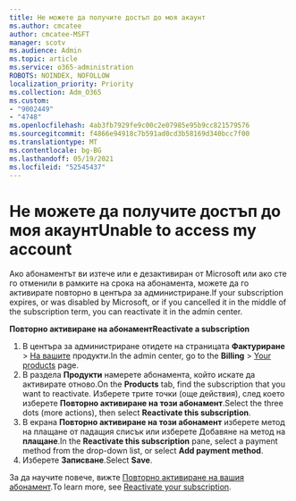 ```yaml
---
title: Не можете да получите достъп до моя акаунт
ms.author: cmcatee
author: cmcatee-MSFT
manager: scotv
ms.audience: Admin
ms.topic: article
ms.service: o365-administration
ROBOTS: NOINDEX, NOFOLLOW
localization_priority: Priority
ms.collection: Adm_O365
ms.custom:
- "9002449"
- "4748"
ms.openlocfilehash: 4ab3fb7929fe9c00c2e07985e95b9cc821579576
ms.sourcegitcommit: f4866e94918c7b591ad0cd3b58169d340bcc7f00
ms.translationtype: MT
ms.contentlocale: bg-BG
ms.lasthandoff: 05/19/2021
ms.locfileid: "52545437"
---
```

# <a name="unable-to-access-my-account"></a><span data-ttu-id="d852b-102">Не можете да получите достъп до моя акаунт</span><span class="sxs-lookup"><span data-stu-id="d852b-102">Unable to access my account</span></span>

<span data-ttu-id="d852b-103">Ако абонаментът ви изтече или е дезактивиран от Microsoft или ако сте го отменили в рамките на срока на абонамента, можете да го активирате повторно в центъра за администриране.</span><span class="sxs-lookup"><span data-stu-id="d852b-103">If your subscription expires, or was disabled by Microsoft, or if you cancelled it in the middle of the subscription term, you can reactivate it in the admin center.</span></span>

<span data-ttu-id="d852b-104">**Повторно активиране на абонамент**</span><span class="sxs-lookup"><span data-stu-id="d852b-104">**Reactivate a subscription**</span></span>

1. <span data-ttu-id="d852b-105">В центъра за администриране отидете на страницата **Фактуриране**  >  [На вашите](https://go.microsoft.com/fwlink/p/?linkid=842054) продукти.</span><span class="sxs-lookup"><span data-stu-id="d852b-105">In the admin center, go to the **Billing** > [Your products](https://go.microsoft.com/fwlink/p/?linkid=842054) page.</span></span>
2. <span data-ttu-id="d852b-106">В раздела **Продукти** намерете абонамента, който искате да активирате отново.</span><span class="sxs-lookup"><span data-stu-id="d852b-106">On the **Products** tab, find the subscription that you want to reactivate.</span></span> <span data-ttu-id="d852b-107">Изберете трите точки (още действия), след което изберете **Повторно активиране на този абонамент**.</span><span class="sxs-lookup"><span data-stu-id="d852b-107">Select the three dots (more actions), then select **Reactivate this subscription**.</span></span>
3. <span data-ttu-id="d852b-108">В екрана **Повторно активиране на този абонамент** изберете метод на плащане от падащия списък или изберете Добавяне на метод на **плащане**.</span><span class="sxs-lookup"><span data-stu-id="d852b-108">In the **Reactivate this subscription** pane, select a payment method from the drop-down list, or select **Add payment method**.</span></span>
4. <span data-ttu-id="d852b-109">Изберете **Записване**.</span><span class="sxs-lookup"><span data-stu-id="d852b-109">Select **Save**.</span></span>

<span data-ttu-id="d852b-110">За да научите повече, вижте [Повторно активиране на вашия абонамент](/microsoft-365/commerce/subscriptions/reactivate-your-subscription).</span><span class="sxs-lookup"><span data-stu-id="d852b-110">To learn more, see [Reactivate your subscription](/microsoft-365/commerce/subscriptions/reactivate-your-subscription).</span></span>